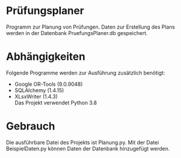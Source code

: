 # Prüfungsplaner
Programm zur Planung von Prüfungen. Daten zur Erstellung des Plans werden in der Datenbank PruefungsPlaner.db gespeichert.
# Abhängigkeiten
Folgende Programme werden zur Ausführung zusätzlich benötigt:
- Google OR-Tools (9.0.9048)
- SQLAlchemy (1.4.15)
- XLsxWriter (1.4.3)                                                                
Das Projekt verwendet Python 3.8 
# Gebrauch
Die ausführbare Datei des Projekts ist Planung.py. Mit der Datei BeispielDaten.py können Daten der Datenbank hinzugefügt werden.
